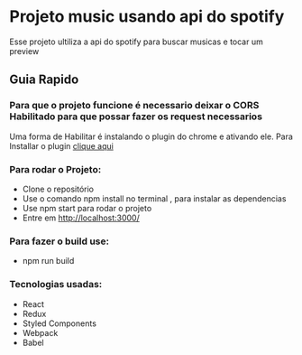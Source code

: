 # Projeto music usando api do spotify

Esse projeto ultiliza a api do spotify para buscar musicas e tocar um preview

## Guia Rapido

### Para que o projeto funcione é necessario deixar o CORS Habilitado para que possar fazer os request necessarios

Uma forma de Habilitar é instalando o plugin do chrome e ativando ele. 
Para Installar o plugin [clique aqui](https://chrome.google.com/webstore/detail/allow-cors-access-control/lhobafahddgcelffkeicbaginigeejlf)

### Para rodar o Projeto:
 - Clone o repositório
 - Use o comando npm install no terminal , para instalar as dependencias
 - Use npm start para rodar o projeto
 - Entre em [http://localhost:3000/](http://localhost:3000/)

### Para fazer o build use:
- npm run build

### Tecnologias usadas:
 - React
 - Redux
 - Styled Components
 - Webpack
 - Babel



